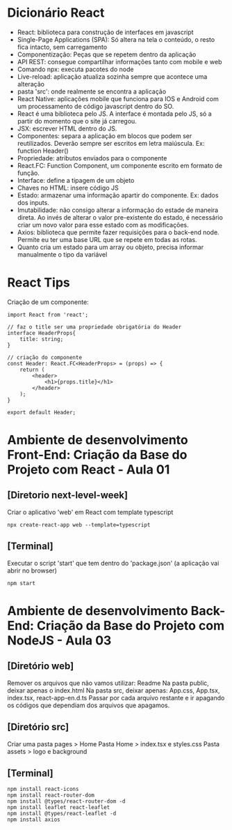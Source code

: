 
# Dicionário React

- React: biblioteca para construção de interfaces em javascript
- Single-Page Applications (SPA): Só altera na tela o conteúdo, o resto fica intacto, sem carregamento
- Componentização: Peças que se repetem dentro da aplicação
- API REST: consegue compartilhar informações tanto com mobile e web 
- Comando npx: executa pacotes do node
- Live-reload: aplicação atualiza sozinha sempre que acontece uma alteração
- pasta 'src': onde realmente se encontra a aplicação
- React Native: aplicações mobile que funciona para IOS e Android com um processamento de código javascript dentro do SO.
- React é uma biblioteca pelo JS. A interface é montada pelo JS, só a partir do momento que o site já carregou.
- JSX: escrever HTML dentro do JS.
- Componentes: separa a aplicação em blocos que podem ser reutilizados. Deverão sempre ser escritos em letra maiúscula. Ex: function Header()
- Propriedade: atributos enviados para o componente
- React.FC: Function Component, um componente escrito em formato de função.
- Interface: define a tipagem de um objeto
- Chaves no HTML: insere código JS 
- Estado: armazenar uma informação apartir do componente. Ex: dados dos inputs.
- Imutabilidade: não consigo alterar a informação do estade de maneira direta. Ao invés de alterar o valor pre-existente do estado, é necessário criar um novo valor para esse estado com as modificações.
- Axios: biblioteca que permite fazer requisições para o back-end node. Permite eu ter uma base URL que se repete em todas as rotas. 
- Quanto cria um estado para um array ou objeto, precisa informar manualmente o tipo da variável



# React Tips

Criação de um componente:

    import React from 'react';

    // faz o title ser uma propriedade obrigatória do Header
    interface HeaderProps{
        title: string; 
    }

    // criação do componente
    const Header: React.FC<HeaderProps> = (props) => {
        return (
            <header>
                <h1>{props.title}</h1>
            </header>
        );
    }

    export default Header;


# Ambiente de desenvolvimento Front-End: Criação da Base do Projeto com React - Aula 01 

## [Diretorio next-level-week]
Criar o aplicativo 'web' em React com template typescript

    npx create-react-app web --template=typescript

## [Terminal]
Executar o script 'start' que tem dentro do 'package.json' (a aplicação vai abrir no browser)

    npm start
    
    
# Ambiente de desenvolvimento Back-End: Criação da Base do Projeto com NodeJS - Aula 03   

## [Diretório web]
Remover os arquivos que não vamos utilizar: Readme
Na pasta public, deixar apenas o index.html
Na pasta src, deixar apenas: App.css, App.tsx, index.tsx, react-app-en.d.ts
Passar por cada arquivo restante e ir apagando os códigos que dependiam dos arquivos que apagamos.

## [Diretório src]
Criar uma pasta pages > Home
Pasta Home > index.tsx e styles.css
Pasta assets > logo e background

## [Terminal]

    npm install react-icons
    npm install react-router-dom
    npm install @types/react-router-dom -d
    npm install leaflet react-leaflet
    npm install @types/react-leaflet -d
    npm install axios

